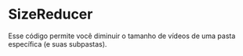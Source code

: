 # SizeReducer
Esse código permite você diminuir o tamanho de vídeos de uma pasta específica (e suas subpastas).
